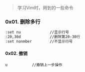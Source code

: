> 学习Vim时，用到的一些命令

### 0x01. 删除多行

```bash
:set nu				//显示行号
:20,30d				//删除第20-30行
:set nonmber		//不显示行号
```

#### 0x02. 撤销

```
u			//撤销上一步操作
```

